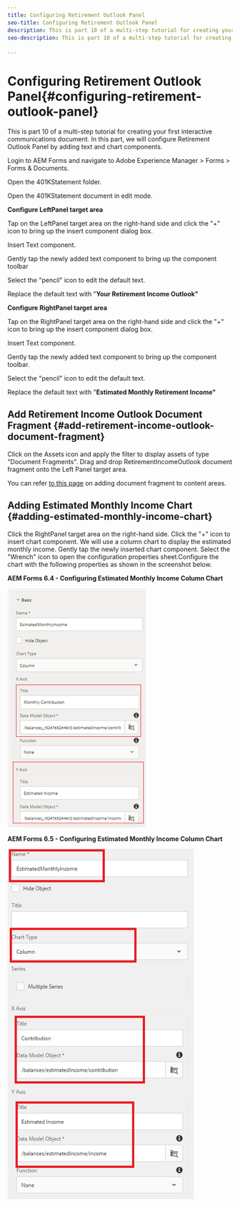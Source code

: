 ```yaml
---
title: Configuring Retirement Outlook Panel
seo-title: Configuring Retirement Outlook Panel
description: This is part 10 of a multi-step tutorial for creating your first interactive communications document. In this part, we will configure Retirement Outlook Panel by adding text and chart components.
seo-description: This is part 10 of a multi-step tutorial for creating your first interactive communications document. In this part, we will configure Retirement Outlook Panel by adding text and chart components.

---
```


# Configuring Retirement Outlook Panel{#configuring-retirement-outlook-panel}

This is part 10 of a multi-step tutorial for creating your first interactive communications document. In this part, we will configure Retirement Outlook Panel by adding text and chart components.

Login to AEM Forms and navigate to Adobe Experience Manager &gt; Forms &gt; Forms & Documents.

Open the 401KStatement folder.

Open the 401KStatement document in edit mode.

**Configure LeftPanel target area**

Tap on the LeftPanel target area on the right-hand side and click the "+" icon to bring up the insert component dialog box.

Insert Text component.

Gently tap the newly added text component to bring up the component toolbar

Select the "pencil" icon to edit the default text.

Replace the default text with "**Your Retirement Income Outlook"**

**Configure RightPanel target area**

Tap on the RightPanel target area on the right-hand side and click the "+" icon to bring up the insert component dialog box.

Insert Text component.

Gently tap the newly added text component to bring up the component toolbar.

Select the "pencil" icon to edit the default text.

Replace the default text with "**Estimated Monthly Retirement Income"**

## Add Retirement Income Outlook Document Fragment {#add-retirement-income-outlook-document-fragment}

Click on the Assets icon and apply the filter to display assets of type "Document Fragments". Drag and drop RetirementIncomeOutlook document fragment onto the Left Panel target area.

You can refer [to this page](https://helpx.adobe.com/experience-manager/kt/forms/using/interactive-communication-web-channel-aem-forms/9.html) on adding document fragment to content areas.

## Adding Estimated Monthly Income Chart {#adding-estimated-monthly-income-chart}

Click the RightPanel target area on the right-hand side. Click the "+" icon to insert chart component. We will use a column chart to display the estimated monthly income. Gently tap the newly inserted chart component. Select the "Wrench" icon to open the configuration properties sheet.Configure the chart with the following properties as shown in the screenshot below.

**AEM Forms 6.4 - Configuring Estimated Monthly Income Column Chart**

![form64](assets/estimatedmonthlyincomechart.png)

**AEM Forms 6.5 - Configuring Estimated Monthly Income Column Chart**

![forms65](assets/estimatedmonthlyincomechart65.PNG)




